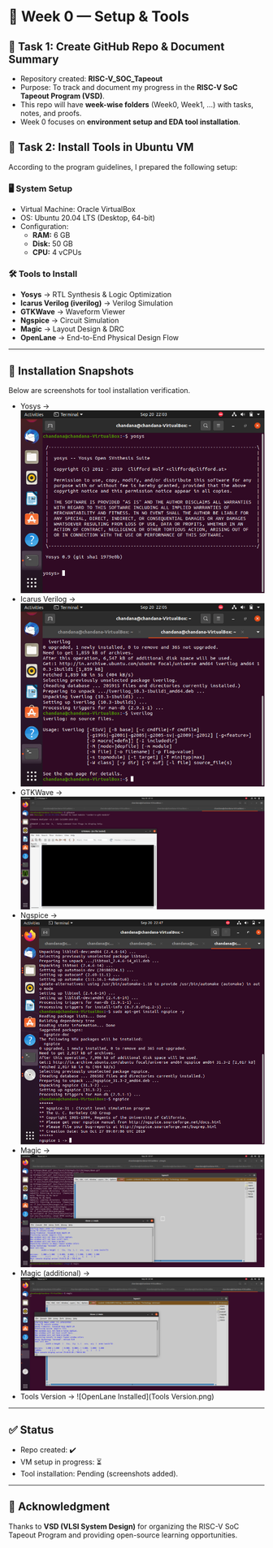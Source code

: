 # 📅 Week 0 — Setup & Tools

## 📌 Task 1: Create GitHub Repo & Document Summary
- Repository created: **RISC-V_SOC_Tapeout**
- Purpose: To track and document my progress in the **RISC-V SoC Tapeout Program (VSD)**.
- This repo will have **week-wise folders** (Week0, Week1, …) with tasks, notes, and proofs.
- Week 0 focuses on **environment setup and EDA tool installation**.

## 📌 Task 2: Install Tools in Ubuntu VM
According to the program guidelines, I prepared the following setup:

### 🖥️ System Setup
- Virtual Machine: Oracle VirtualBox  
- OS: Ubuntu 20.04 LTS (Desktop, 64-bit)  
- Configuration:  
  - **RAM:** 6 GB  
  - **Disk:** 50 GB  
  - **CPU:** 4 vCPUs  

### 🛠️ Tools to Install
- **Yosys** → RTL Synthesis & Logic Optimization  
- **Icarus Verilog (iverilog)** → Verilog Simulation  
- **GTKWave** → Waveform Viewer  
- **Ngspice** → Circuit Simulation  
- **Magic** → Layout Design & DRC  
- **OpenLane** → End-to-End Physical Design Flow  

---

## 📸 Installation Snapshots
Below are screenshots for tool installation verification.

- Yosys → ![Yosys Installed](yosys.png)  
- Icarus Verilog → ![Iverilog Installed](iverilog.png)  
- GTKWave → ![GTKWave Installed](gtkwave.png)  
- Ngspice → ![Ngspice Installed](ngspice.png)  
- Magic → ![Magic Installed](magic.png)  
- Magic (additional) → ![Magic Installed 2](Magic2.png)  
- Tools Version → ![OpenLane Installed](Tools Version.png)  

---

## ✅ Status
- Repo created: ✔️  
- VM setup in progress: ⏳  
- Tool installation: Pending (screenshots added).  

---

## 🙏 Acknowledgment
Thanks to **VSD (VLSI System Design)** for organizing the RISC-V SoC Tapeout Program and providing open-source learning opportunities.
